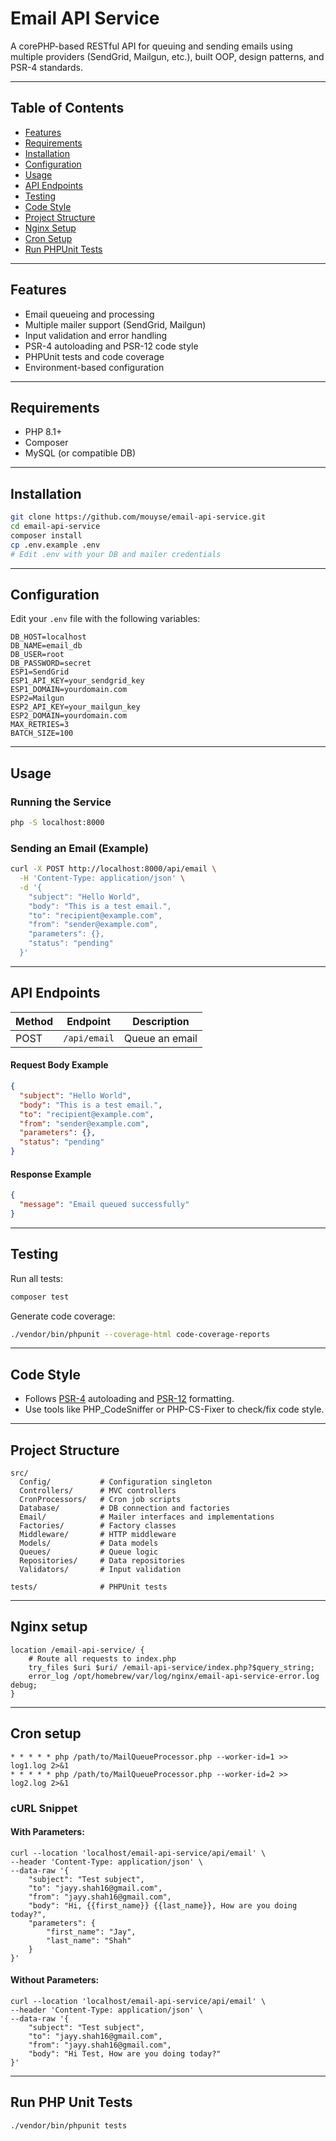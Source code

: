 # Email API Service

A corePHP-based RESTful API for queuing and sending emails using multiple providers (SendGrid, Mailgun, etc.), built OOP, design patterns, and PSR-4 standards.

---

## Table of Contents
- [Features](#features)
- [Requirements](#requirements)
- [Installation](#installation)
- [Configuration](#configuration)
- [Usage](#usage)
- [API Endpoints](#api-endpoints)
- [Testing](#testing)
- [Code Style](#code-style)
- [Project Structure](#project-structure)
- [Nginx Setup](#nginx-setup)
- [Cron Setup](#cron-setup)
- [Run PHPUnit Tests](#run-php-unit-tests)

---

## Features
- Email queueing and processing
- Multiple mailer support (SendGrid, Mailgun)
- Input validation and error handling
- PSR-4 autoloading and PSR-12 code style
- PHPUnit tests and code coverage
- Environment-based configuration

---

## Requirements
- PHP 8.1+
- Composer
- MySQL (or compatible DB)

---

## Installation
```bash
git clone https://github.com/mouyse/email-api-service.git
cd email-api-service
composer install
cp .env.example .env
# Edit .env with your DB and mailer credentials
```

---

## Configuration
Edit your `.env` file with the following variables:

```
DB_HOST=localhost
DB_NAME=email_db
DB_USER=root
DB_PASSWORD=secret
ESP1=SendGrid
ESP1_API_KEY=your_sendgrid_key
ESP1_DOMAIN=yourdomain.com
ESP2=Mailgun
ESP2_API_KEY=your_mailgun_key
ESP2_DOMAIN=yourdomain.com
MAX_RETRIES=3
BATCH_SIZE=100
```

---

## Usage
### Running the Service
```bash
php -S localhost:8000
```

### Sending an Email (Example)
```bash
curl -X POST http://localhost:8000/api/email \
  -H 'Content-Type: application/json' \
  -d '{
    "subject": "Hello World",
    "body": "This is a test email.",
    "to": "recipient@example.com",
    "from": "sender@example.com",
    "parameters": {},
    "status": "pending"
  }'
```

---

## API Endpoints
| Method | Endpoint         | Description         |
|--------|------------------|--------------------|
| POST   | `/api/email`     | Queue an email     |

#### Request Body Example
```json
{
  "subject": "Hello World",
  "body": "This is a test email.",
  "to": "recipient@example.com",
  "from": "sender@example.com",
  "parameters": {},
  "status": "pending"
}
```

#### Response Example
```json
{
  "message": "Email queued successfully"
}
```

---

## Testing
Run all tests:
```bash
composer test
```

Generate code coverage:
```bash
./vendor/bin/phpunit --coverage-html code-coverage-reports
```

---

## Code Style
- Follows [PSR-4](https://www.php-fig.org/psr/psr-4/) autoloading and [PSR-12](https://www.php-fig.org/psr/psr-12/) formatting.
- Use tools like PHP_CodeSniffer or PHP-CS-Fixer to check/fix code style.

---

## Project Structure
```
src/
  Config/           # Configuration singleton
  Controllers/      # MVC controllers
  CronProcessors/   # Cron job scripts
  Database/         # DB connection and factories
  Email/            # Mailer interfaces and implementations
  Factories/        # Factory classes
  Middleware/       # HTTP middleware
  Models/           # Data models
  Queues/           # Queue logic
  Repositories/     # Data repositories
  Validators/       # Input validation

tests/              # PHPUnit tests
```

---

## Nginx setup
```# Specific location for email-api-service
location /email-api-service/ {
    # Route all requests to index.php
    try_files $uri $uri/ /email-api-service/index.php?$query_string;
    error_log /opt/homebrew/var/log/nginx/email-api-service-error.log debug;
}
```

---

## Cron setup

```
* * * * * php /path/to/MailQueueProcessor.php --worker-id=1 >> log1.log 2>&1
* * * * * php /path/to/MailQueueProcessor.php --worker-id=2 >> log2.log 2>&1
```

### cURL Snippet

#### With Parameters:

```
curl --location 'localhost/email-api-service/api/email' \
--header 'Content-Type: application/json' \
--data-raw '{
    "subject": "Test subject",
    "to": "jayy.shah16@gmail.com",
    "from": "jayy.shah16@gmail.com",
    "body": "Hi, {{first_name}} {{last_name}}, How are you doing today?",
    "parameters": {
        "first_name": "Jay",
        "last_name": "Shah"
    }
}'
```

#### Without Parameters:

```
curl --location 'localhost/email-api-service/api/email' \
--header 'Content-Type: application/json' \
--data-raw '{
    "subject": "Test subject",
    "to": "jayy.shah16@gmail.com",
    "from": "jayy.shah16@gmail.com",
    "body": "Hi Test, How are you doing today?"
}'
```

---

## Run PHP Unit Tests
```
./vendor/bin/phpunit tests                        
```
